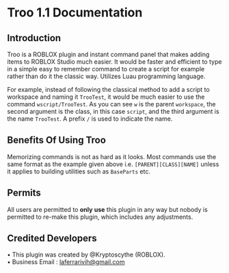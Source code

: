# Troo 1.1 Documentation 

## Introduction
Troo is a ROBLOX plugin and instant command panel that makes adding items to ROBLOX Studio much easier. It would be faster and efficient to type in a simple easy to remember command to create a script for example rather than do it the classic way. Utilizes Luau programming language.

For example, instead of following the classical method to add a script to workspace and naming it `TrooTest`, it would be much easier to use the command `wscript/TrooTest`. As you can see `w` is the parent `workspace`, the second argument is the class, in this case `script`, and the third argument is the name `TrooTest`. A prefix `/` is used to indicate the name. 

## Benefits Of Using Troo
Memorizing commands is not as hard as it looks. Most commands use the same format as the example given above i.e. `[PARENT][CLASS][NAME]` unless it applies to building utilities such as `BaseParts` etc. 

## Permits
All users are permitted to **only** __use__ this plugin in any way but nobody is permitted to re-make this plugin, which includes any adjustments.

## Credited Developers
• This plugin was created by @Kryptoscythe (ROBLOX). <br>
• Business Email : laferrarivih@gmail.com
